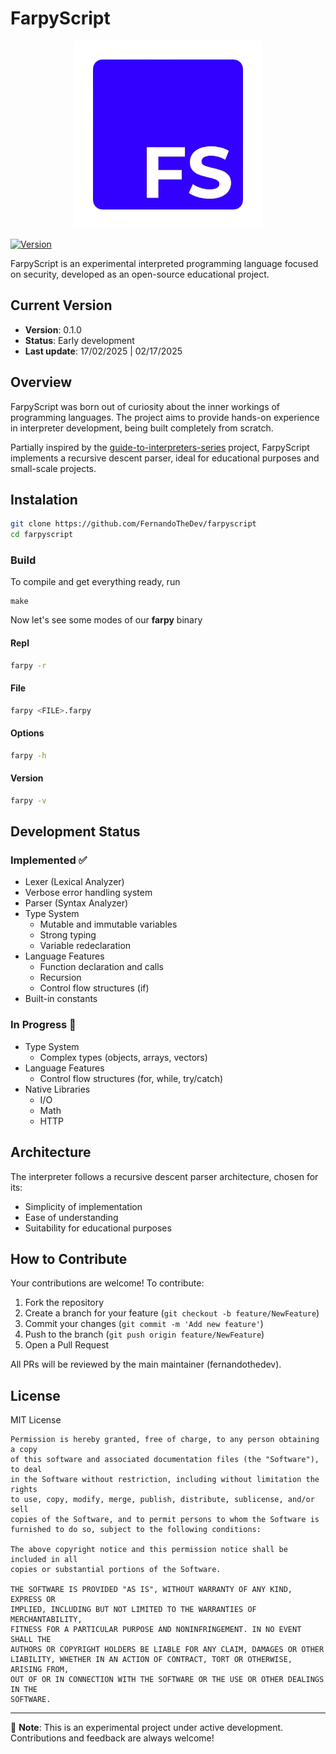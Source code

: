# FarpyScript

<div align="center">
 <img src="/images/logo.png" width="300" height="300">
</div>

[![Version](https://img.shields.io/badge/version-0.1.0-blue.svg)](https://github.com/fernandothedev/farpyscript)

FarpyScript is an experimental interpreted programming language focused on security, developed as an open-source educational project.

## Current Version

- **Version**: 0.1.0  
- **Status**: Early development  
- **Last update**: 17/02/2025 | 02/17/2025

## Overview

FarpyScript was born out of curiosity about the inner workings of programming languages. The project aims to provide hands-on experience in interpreter development, being built completely from scratch.

Partially inspired by the [guide-to-interpreters-series](https://github.com/tlaceby/guide-to-interpreters-series) project, FarpyScript implements a recursive descent parser, ideal for educational purposes and small-scale projects.

## Instalation

```bash
git clone https://github.com/FernandoTheDev/farpyscript
cd farpyscript
```

### Build

To compile and get everything ready, run

```
make
```

Now let's see some modes of our **farpy** binary

#### Repl

```bash
farpy -r
```

#### File

```bash
farpy <FILE>.farpy
```

#### Options

```bash
farpy -h
```

#### Version

```bash
farpy -v
```

## Development Status

### Implemented ✅

- Lexer (Lexical Analyzer)  
- Verbose error handling system  
- Parser (Syntax Analyzer)
- Type System  
  - Mutable and immutable variables  
  - Strong typing  
  - Variable redeclaration
- Language Features  
  - Function declaration and calls  
  - Recursion  
  - Control flow structures (if)  
- Built-in constants  

### In Progress 🚧 
  
- Type System  
  - Complex types (objects, arrays, vectors)  
- Language Features  
  - Control flow structures (for, while, try/catch)  
- Native Libraries  
  - I/O  
  - Math  
  - HTTP  

## Architecture

The interpreter follows a recursive descent parser architecture, chosen for its:  

- Simplicity of implementation  
- Ease of understanding  
- Suitability for educational purposes  

## How to Contribute

Your contributions are welcome! To contribute:  

1. Fork the repository  
2. Create a branch for your feature (`git checkout -b feature/NewFeature`)  
3. Commit your changes (`git commit -m 'Add new feature'`)  
4. Push to the branch (`git push origin feature/NewFeature`)  
5. Open a Pull Request  

All PRs will be reviewed by the main maintainer (fernandothedev).  

## License

MIT License

``` 
Permission is hereby granted, free of charge, to any person obtaining a copy
of this software and associated documentation files (the "Software"), to deal
in the Software without restriction, including without limitation the rights
to use, copy, modify, merge, publish, distribute, sublicense, and/or sell
copies of the Software, and to permit persons to whom the Software is
furnished to do so, subject to the following conditions:

The above copyright notice and this permission notice shall be included in all
copies or substantial portions of the Software.

THE SOFTWARE IS PROVIDED "AS IS", WITHOUT WARRANTY OF ANY KIND, EXPRESS OR
IMPLIED, INCLUDING BUT NOT LIMITED TO THE WARRANTIES OF MERCHANTABILITY,
FITNESS FOR A PARTICULAR PURPOSE AND NONINFRINGEMENT. IN NO EVENT SHALL THE
AUTHORS OR COPYRIGHT HOLDERS BE LIABLE FOR ANY CLAIM, DAMAGES OR OTHER
LIABILITY, WHETHER IN AN ACTION OF CONTRACT, TORT OR OTHERWISE, ARISING FROM,
OUT OF OR IN CONNECTION WITH THE SOFTWARE OR THE USE OR OTHER DEALINGS IN THE
SOFTWARE.
```

---

📝 **Note**: This is an experimental project under active development. Contributions and feedback are always welcome!
